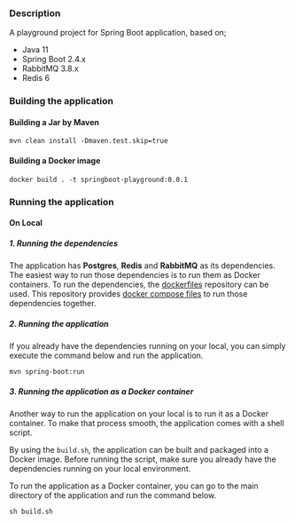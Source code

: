 ### Description

A playground project for Spring Boot application, based on;

- Java 11
- Spring Boot 2.4.x
- RabbitMQ 3.8.x
- Redis 6

### Building the application

#### Building a Jar by Maven
```shell
mvn clean install -Dmaven.test.skip=true
```

#### Building a Docker image
```shell
docker build . -t springboot-playground:0.0.1
```

### Running the application

#### On Local

##### 1. Running the dependencies

The application has **Postgres**, **Redis** and **RabbitMQ** as its dependencies. The easiest way to run those dependencies is to run them as Docker containers. To run the dependencies, the [dockerfiles](https://github.com/koraybostanci/dockerfiles) repository can be used. This repository provides [docker compose files](https://github.com/koraybostanci/dockerfiles/blob/a13c3b898a46c08bdfd0c6922358d7772bc2009f/run-compose.sh#L2) to run those dependencies together.

##### 2. Running the application

If you already have the dependencies running on your local, you can simply execute the command below and run the application. 

```shell
mvn spring-boot:run
```

##### 3. Running the application as a Docker container

Another way to run the application on your local is to run it as a Docker container. To make that process smooth, the application comes with a shell script.

By using the `build.sh`, the application can be built and packaged into a Docker image. Before running the script, make sure you already have the  dependencies running on your local environment.

To run the application as a Docker container, you can go to the main directory of the application and run the command below.

````shell
sh build.sh
````